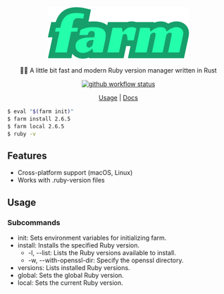 <div align="center">

![farm](./resources/logo.png)

🏃‍♂️ A little bit fast and modern Ruby version manager written in Rust

[![github workflow status](https://img.shields.io/github/workflow/status/TaKO8Ki/farm/CI/main)](https://github.com/TaKO8Ki/farm/actions)

[Usage](##Usage) | [Docs](#)

</div>

```sh
$ eval "$(farm init)"
$ farm install 2.6.5
$ farm local 2.6.5
$ ruby -v
```

## Features

- Cross-platform support (macOS, Linux)
- Works with .ruby-version files

## Usage

### Subcommands

- init: Sets environment variables for initializing farm.
- install: Installs the specified Ruby version.
    - -l, --list: Lists the Ruby versions available to install.
    - -w, --with-openssl-dir: Specify the openssl directory.
- versions: Lists installed Ruby versions.
- global: Sets the global Ruby version.
- local: Sets the current Ruby version.
